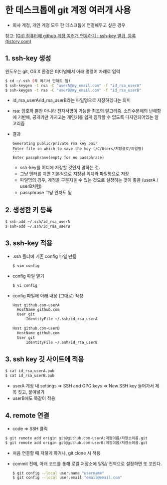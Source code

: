 # 한 데스크톱에 git 계정 여러개 사용

- 회사 계정, 개인 계정 모두 한 데스크톱에 연결해두고 싶은 경우

참고: [[Git\] 컴퓨터에 github 계정 여러개 연동하기 : ssh-key 발급, 등록 (tistory.com)](https://computer-science-student.tistory.com/367)																						

## 1. ssh-key 생성

윈도우는 git, OS X 환경은 터미널에서 아래 명령어 차례로 입력

```bash
$ cd ~/.ssh (꼭 여기서 안해도 됨)
$ ssh-keygen -t rsa -C "userA@my_email.com" -f "id_rsa_userA"
$ ssh-keygen -t rsa -C "userB@my_email.com" -f "id_rsa_userB"
```

- id_rsa_userA/id_rsa_userB라는 파일명으로 저장하겠다는 의미
- rsa: 암호화 뿐만 아니라 전자서명이 가능한 최초의 알고리즘. 소인수분해의 난해함에 기반해, 공개키만 가지고는 개인키를 쉽게 짐작할 수 없도록 디자인되어있는 알고리즘 

- 결과

  ````
  Generating public/private rsa key pair
  Enter file in which to save the key (/C/Users/저장경로/파일명)
  ```
  Enter passphrase(empty for no passphrase)
  ````

  - ssh-key를 어디에 저장할 것인지 말하는 것.
  - 그냥 엔터를 치면 기본적으로 지정된 위치와 파일명으로 저장
  - 파일명의 경우, 계정을 구분지을 수 있는 것으로 설정하는 것이 좋음 (userA / userB처럼)
  - passphrase 그냥 안쳐도 됨

## 2. 생성한 키 등록

```bash
$ ssh-add ~/.ssh/id_rsa_userA
$ ssh-add ~/.ssh/id_rsa_userB
```



## 3. ssh-key 적용

- .ssh 폴더에 기존 config 파일 만듦

  ```bash
  $ vim config
  ```

- config 파일 열기

  ```bash
  $ vi config
  ```

- config 파일에 아래 내용 (그대로) 작성

  ```bash
  Host github.com-userA
  	HostName github.com
  	User git
     	IdentityFile ~/.ssh/id_rsa_userA
      
  Host github.com-userB
  	HostName github.com
  	User git
     	IdentityFile ~/.ssh/id_rsa_userB
  ```

  

## 3. ssh key 깃 사이트에 적용

```bash
$ cat id_rsa_userA.pub
$ cat id_rsa_userB.pub
```

- userA 계정 내 settings => SSH and GPG keys => New SSH key 들어가서 제목 짓고, 붙여넣기
- userB에도 똑같이 적용

## 4. remote 연결

- code => SSH 클릭

```bash
$ git remote add origin git@github.com-userA:계정이름/저장소이름.git
$ git remote add origin git@github.com-userB:계정이름/저장소이름.git
```

- 처음 연결할 때 저렇게 하거나, git clone 시 적용

- commit 전에, 아래 코드를 통해 로컬 저장소에 알림/ 전역으로 설정하면 또 꼬인다. 

  ```bash
  $ git config --local user.name "username"
  $ git config --local user.email "email@email.com"
  ```

  

